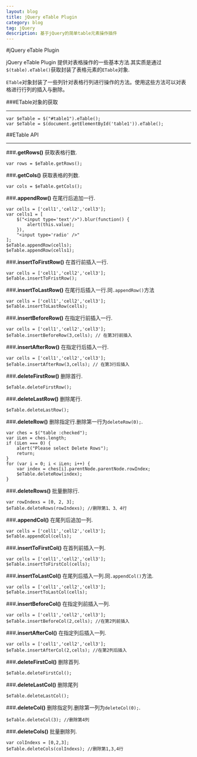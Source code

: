 ```yaml
---
layout: blog
title: jQuery eTable Plugin
category: blog
tag: jQuery
description: 基于jQuery的简单table元素操作插件
---
```


#jQuery eTable Plugin

jQuery eTable Plugin 提供对表格操作的一些基本方法.其实质是通过`$(table).eTable()`获取封装了表格元素的`ETable`对象.

`ETable`对象封装了一些列针对表格行列进行操作的方法。使用这些方法可以对表格进行行列的插入与删除。

###ETable对象的获取

- - -
    var $eTable = $("#table1").eTable();
    var $eTable = $(document.getElementById('table1')).eTable();
    
##ETable API

- - -

###**.getRows()**
获取表格行数.

    var rows = $eTable.getRows();
    
###**.getCols()**
获取表格的列数.

    var cols = $eTable.getCols();

###**.appendRow()**
在尾行后追加一行.

    var cells = ['cell1','cell2','cell3'];
    var cells1 = [
        $("<input type='text'/>").blur(function() {
            alert(this.value);
        }),
        "<input type='radio' />"
    ];
    $eTable.appendRow(cells);
    $eTable.appendRow(cells1);

###**.insertToFirstRow()**
在首行前插入一行.
    
    var cells = ['cell1','cell2','cell3'];
    $eTable.insertToFristRow();

###**.insertToLastRow()**
在尾行后插入一行.同`.appendRow()`方法

    var cells = ['cell1','cell2','cell3'];
    $eTable.insertToLastRow(cells);

###**.insertBeforeRow()**
在指定行前插入一行.
    
    var cells = ['cell1','cell2','cell3'];
    $eTable.insertBeforeRow(3,cells); // 在第3行前插入
    
###**.insertAfterRow()**
在指定行后插入一行.
    
    var cells = ['cell1','cell2','cell3'];
    $eTable.insertAfterRow(3,cells); // 在第3行后插入

###**.deleteFirstRow()**
删除首行.
    
    $eTable.deleteFirstRow();
    
###**.deleteLastRow()**
删除尾行.
    
    $eTable.deleteLastRow();

###**.deleteRow()**
删除指定行.删除第一行为`deleteRow(0);`.

    var ches = $("table :checked");
    var iLen = ches.length;
    if (iLen === 0) {
        alert("Please select Delete Rows");
        return;
    }
    for (var i = 0; i < iLen; i++) {
        var index = ches[i].parentNode.parentNode.rowIndex;
        $eTable.deleteRow(index);
    }

###**.deleteRows()**
批量删除行.

    var rowIndexs = [0, 2, 3];
    $eTable.deleteRows(rowIndexs); //删除第1、3、4行

###**.appendCol()**
在尾列后追加一列.
    
    var cells = ['cell1','cell2','cell3'];
    $eTable.appendCol(cells);

###**.insertToFirstCol()**
在首列前插入一列.

    var cells = ['cell1','cell2','cell3'];
    $eTable.insertToFirstCol(cells);  

###**.insertToLastCol()**
在尾列后插入一列.同`.appendCol()`方法.

    var cells = ['cell1','cell2','cell3'];
    $eTable.insertToLastCol(cells);    

###**.insertBeforeCol()**
在指定列前插入一列.

    var cells = ['cell1','cell2','cell3'];
    $eTable.insertBeforeCol(2,cells); //在第2列前插入
    
###**.insertAfterCol()**
在指定列后插入一列.

    var cells = ['cell1','cell2','cell3'];
    $eTable.insertAfterCol(2,cells); //在第2列后插入

###**.deleteFirstCol()**
删除首列.
    
    $eTable.deleteFirstCol();

###**.deleteLastCol()**
删除尾列
    
    $eTable.deleteLastCol();
    
###**.deleteCol()**
删除指定列.删除第一列为`deleteCol(0);`.
    
    $eTable.deleteCol(3); //删除第4列
    
###**.deleteCols()**
批量删除列.

    var colIndexs = [0,2,3];
    $eTable.deleteCols(colIndexs); //删除第1,3,4行
